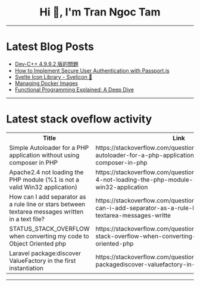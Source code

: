 <h1 align="center">Hi 👋, I'm Tran Ngoc Tam</h1>

---

# Latest Blog Posts 
<!-- BLOG-POST-LIST:START -->
- [Dev-C++ 4.9.9.2 版的問題](https://dev.to/codemee/dev-c-4992-ban-de-wen-ti-nem)
- [How to Implement Secure User Authentication with Passport.js](https://dev.to/rowsanali/how-to-implement-secure-user-authentication-with-passportjs-401j)
- [Svelte Icon Library - Svelicon 🎨](https://dev.to/developerbishwas/svelte-icon-library-svelicon-1bda)
- [Managing Docker Images](https://dev.to/godofgeeks/managing-docker-images-5fdl)
- [Functional Programming Explained: A Deep Dive](https://dev.to/leapcell/functional-programming-explained-a-deep-dive-knh)
<!-- BLOG-POST-LIST:END -->

---

# Latest stack oveflow activity
<table>
  <tr><th>Title</th><th>Link</th></tr>
  <!-- STACKOVERFLOW:START --><tr><td>Simple Autoloader for a PHP application without using composer in PHP</td><td>https://stackoverflow.com/questions/79438088/simple-autoloader-for-a-php-application-without-using-composer-in-php</td></tr><tr><td>Apache2.4 not loading the PHP module &lpar;%1 is not a valid Win32 application&rpar;</td><td>https://stackoverflow.com/questions/79438026/apache2-4-not-loading-the-php-module-1-is-not-a-valid-win32-application</td></tr><tr><td>How can I add separator as a rule line or stars between textarea messages written in a text file?</td><td>https://stackoverflow.com/questions/79437937/how-can-i-add-separator-as-a-rule-line-or-stars-between-textarea-messages-writte</td></tr><tr><td>STATUS_STACK_OVERFLOW when converting my code to Object Oriented php</td><td>https://stackoverflow.com/questions/79437745/status-stack-overflow-when-converting-my-code-to-object-oriented-php</td></tr><tr><td>Laravel package:discover ValueFactory in the first instantiation</td><td>https://stackoverflow.com/questions/79437738/laravel-packagediscover-valuefactory-in-the-first-instantiation</td></tr><!-- STACKOVERFLOW:END -->
</table>

---


